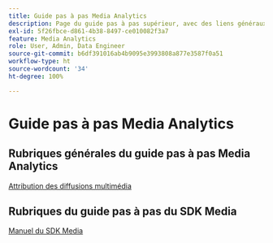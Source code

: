 ```yaml
---
title: Guide pas à pas Media Analytics
description: Page du guide pas à pas supérieur, avec des liens généraux vers des guides pas à pas MA et des liens spécifiques au SDK.
exl-id: 5f26fbce-d861-4b38-8497-ce010082f3a7
feature: Media Analytics
role: User, Admin, Data Engineer
source-git-commit: b6df391016ab4b9095e3993808a877e3587f0a51
workflow-type: ht
source-wordcount: '34'
ht-degree: 100%

---
```


# Guide pas à pas Media Analytics

## Rubriques générales du guide pas à pas Media Analytics

[Attribution des diffusions multimédia](/help/media-analytics-cookbook/media-dimensions.md)

## Rubriques du guide pas à pas du SDK Media

[Manuel du SDK Media](/help/sdk-implement/cookbook/sdk-cookbook-overview.md)
